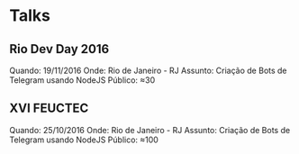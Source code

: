 # Talks

## Rio Dev Day 2016
Quando: 19/11/2016
Onde: Rio de Janeiro - RJ
Assunto: Criação de Bots de Telegram usando NodeJS
Público: ≈30


## XVI FEUCTEC
Quando: 25/10/2016
Onde: Rio de Janeiro - RJ
Assunto: Criação de Bots de Telegram usando NodeJS
Público: ≈100
